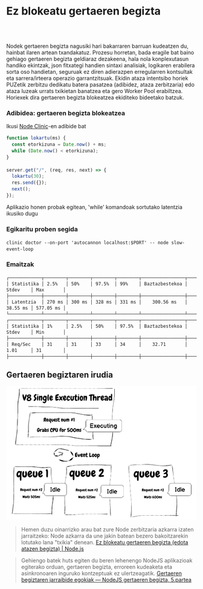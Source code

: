 # Ez blokeatu gertaeren begizta

<br/><br/>

Nodek gertaeren begizta nagusiki hari bakarraren barruan kudeatzen du, hainbat ilaren artean txandakatuz. Prozesu horretan, bada eragile bat baino gehiago gertaeren begizta geldiaraz dezakeena, hala nola konplexutasun handiko ekintzak, json fitxategi handien sintaxi analisiak, logikaren erabilera sorta oso handietan, seguruak ez diren adierazpen erregularren kontsultak eta sarrera/irteera operazio garrantzitsuak. Ekidin ataza intentsibo horiek PUZetik zerbitzu dedikatu batera pasatzea (adibidez, ataza zerbitzaria) edo ataza luzeak urrats txikietan banatzea eta gero Worker Pool erabiltzea. Horiexek dira gertaeren begizta blokeatzea ekiditeko bideetako batzuk.

### Adibidea: gertaeren begizta blokeatzea

Ikusi [Node Clinic](https://clinicjs.org/documentation/doctor/05-fixing-event-loop-problem)-en adibide bat

```javascript
function lokartu(ms) {
  const etorkizuna = Date.now() + ms;
  while (Date.now() < etorkizuna);
}

server.get("/", (req, res, next) => {
  lokartu(30);
  res.send({});
  next();
});
```

Aplikazio honen probak egitean, 'while' komandoak sortutako latentzia ikusiko dugu

### Egikaritu proben segida

`clinic doctor --on-port 'autocannon localhost:$PORT' -- node slow-event-loop`

### Emaitzak

```
┌────────────┬────────┬────────┬────────┬────────┬────────────────┬──────────┬───────────┐
│ Statistika │ 2.5%   │ 50%    │ 97.5%  │ 99%    │ Baztazbestekoa │ Stdev    │ Max       │
├────────────┼────────┼────────┼────────┼────────┼────────────────┼──────────┼───────────┤
│ Latentzia  │ 270 ms │ 300 ms │ 328 ms │ 331 ms │    300.56 ms   │ 38.55 ms │ 577.05 ms │
└────────────┴────────┴────────┴────────┴────────┴────────────────┴──────────┴───────────┘
┌────────────┬────────┬────────┬────────┬────────┬────────────────┬──────────┬───────────┐
│ Statistika │ 1%     │ 2.5%   │ 50%    │ 97.5%  │ Baztazbestekoa │ Stdev    │ Min       │
├────────────┼────────┼────────┼────────┼────────┼────────────────┼──────────┼───────────┤
│ Req/Sec    │ 31     │ 31     │ 33     │ 34     │    32.71       │ 1.01     │ 31        │
├────────────┼────────┼────────┼────────┼────────┼────────────────┼──────────┼───────────┤
```

## Gertaeren begiztaren irudia

![Gertaeren begiztaren irudia](/assets/images/event-loop.png "Gertaeren begiztaren irudia")

> Hemen duzu oinarrizko arau bat zure Node zerbitzaria azkarra izaten jarraitzeko: Node azkarra da une jakin batean bezero bakoitzarekin lotutako lana "txikia" denean.
> [Ez blokeatu gertaeren begizta (edota atazen begizta) | Node.js](https://nodejs.org/en/docs/guides/dont-block-the-event-loop/)

> Gehiengo batek huts egiten du beren lehenengo NodeJS aplikazioak egiterako orduan, gertaeren begizta, erroreen kudeaketa eta asinkronoaren inguruko kontzeptuak ez ulertzeagatik.
> [Gertaeren begiztaren jarraibide egokiak — NodeJS gertaeren begizta, 5.partea](https://jsblog.insiderattack.net/event-loop-best-practices-nodejs-event-loop-part-5-e29b2b50bfe2)
